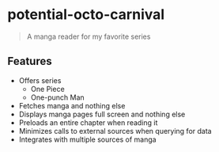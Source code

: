 # potential-octo-carnival
> A manga reader for my favorite series

## Features

- Offers series
  - One Piece
  - One-punch Man
- Fetches manga and nothing else
- Displays manga pages full screen and nothing else
- Preloads an entire chapter when reading it
- Minimizes calls to external sources when querying for data
- Integrates with multiple sources of manga
